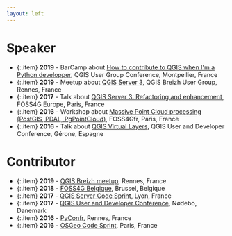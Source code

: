 ```yaml
---
layout: left
---
```



# Speaker

  + {:.item} **2019** - BarCamp about <a href="http://conf.qgis.osgeo.fr/2019/12/12/QGISDay_jour1.html">How to contribute to QGIS when I'm a Python developper</a>, QGIS User Group Conference, Montpellier, France
  + {:.item} **2019** - Meetup about <a href="">QGIS Server 3</a>, QGIS Breizh User Group, Rennes, France
  + {:.item} **2017** - Talk about <a href="https://europe.foss4g.org/2017/assets/pdf/FOSS4G-Europe-2017-Program.pdf">QGIS Server 3: Refactoring and enhancement</a>, FOSS4G Europe, Paris, France
  + {:.item} **2016** - Workshop about <a href="http://osgeo.asso.fr/foss4gfr-2016/programme.html">Massive Point Cloud processing (PostGIS, PDAL, PgPointCloud)</a>, FOSS4Gfr, Paris, France
  + {:.item} **2016** - Talk about <a href="http://blog.qgis.org/2016/06/30/report-back-15th-qgis-hackfest-in-girona-spain/">QGIS Virtual Layers</a>, QGIS User and Developer Conference, Gérone, Espagne

# Contributor

  + {:.item} **2019** - <a href="https://twitter.com/Qgis_Bzh/status/1176431791437168642">QGIS Breizh meetup</a>, Rennes, France
  + {:.item} **2018** - <a href="">FOSS4G Belgique</a>, Brussel, Belgique
  + {:.item} **2017** - <a href="https://github.com/qgis/QGIS/wiki/QGIS3---QGIS-Server-code-sprint-Notes">QGIS Server Code Sprint</a>, Lyon, France
  + {:.item} **2017** - <a href="https://github.com/qgis/QGIS/wiki/19th-QGIS-Developer-Meeting-and-3rd-User-conference-in-N%C3%B8debo,-August-2-11-2017">QGIS User and Developer Conference</a>, Nødebo, Danemark
  + {:.item} **2016** - <a href="https://www.pycon.fr/2016/">PyConfr</a>, Rennes, France
  + {:.item} **2016** - <a href="https://wiki.osgeo.org/wiki/Paris_Code_Sprint_2016">OSGeo Code Sprint</a>, Paris, France
